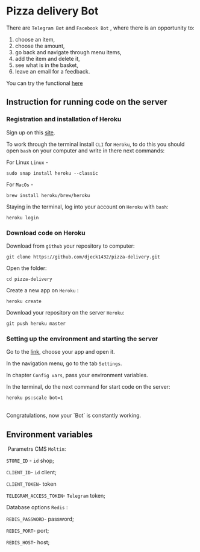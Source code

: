 # Pizza delivery Bot
 There are ```Telegram Bot``` and ```Facebook Bot``` , where there is an opportunity to:
 <ol> 
 <li>choose an item,</li>
 <li>choose the amount,</li>
 <li>go back and navigate through menu items,</li>
 <li>add the item and delete it,</li>
 <li>see what is in the basket,</li>
 <li>leave an email for a feedback.</li>
</ol>
 You can try the functional <a href='https://t.me/DevmanLesson3_bot'>here</a>

## Instruction for running code on the server

### Registration and installation of Heroku

Sign up on this  <a href='https://signup.heroku.com/dc'>site</a>.

To work through the terminal install ```CLI``` for ```Heroku```, to do this you should open ``bash`` on your computer and write in there next commands: 

For Linux  `Linux` -
```
sudo snap install heroku --classic
```

For `MacOs` -
```
brew install heroku/brew/heroku
```

Staying in the terminal, log into your account on `Heroku` with `bash`:
```
heroku login
```
### Download code on Heroku

Download from `github` your repository to computer:
```
git clone https://github.com/djeck1432/pizza-delivery.git
```
Open the folder:
```
cd pizza-delivery
```
Create a new app on `Heroku` :
```
heroku create
```
Download your repository on the server `Heroku`:
```
git push heroku master
```

### Setting up the environment and starting the server

Go to the <a href='https://dashboard.heroku.com/apps'>link</a>, choose your app and open it.

In the navigation menu, go to the tab `Settings`.

In chapter `Config vars`, pass your environment variables.

In the terminal, do the next command for start code on the server:
```
heroku ps:scale bot=1
```
<br>
Congratulations, now your `Bot` is constantly working.
<a name='env'></a>


## Environment variables 
 Parametrs CMS `Moltin`:
 
`STORE_ID` - `id` shop;

`CLIENT_ID`- `id` client;

`CLIENT_TOKEN`- token 

`TELEGRAM_ACCESS_TOKEN`- `Telegram` token;


Database options `Redis` :

`REDIS_PASSWORD`-  password;

`REDIS_PORT`- port;

`REDIS_HOST`- host;

